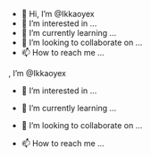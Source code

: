- 👋 Hi, I’m @Ikkaoyex
- 👀 I’m interested in ...
- 🌱 I’m currently learning ...
- 💞️ I’m looking to collaborate on ...
- 📫 How to reach me ...

<!---
Ikkaoyex/Ikkaoyex is a ✨ special ✨ repository because its `README.md` (this file) appears on your GitHub profile.
You can click the Preview link to take a look at your changes.
--->, I’m @Ikkaoyex

- 👀 I’m interested in ...

- 🌱 I’m currently learning ...

- 💞️ I’m looking to collaborate on ...

- 📫 How to reach me ...

<!---

Ikkaoyex/Ikkaoyex is a ✨ special ✨ repository because its `README.md` (this file) appears on your GitHub profile.

You can click the Preview link to take a look at your changes.

--->

